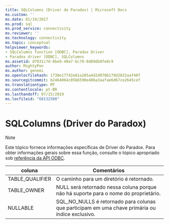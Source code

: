 ```yaml
---
title: SQLColumns (Driver do Paradox) | Microsoft Docs
ms.custom: ''
ms.date: 01/19/2017
ms.prod: sql
ms.prod_service: connectivity
ms.reviewer: ''
ms.technology: connectivity
ms.topic: conceptual
helpviewer_keywords:
- SQLColumns function [ODBC], Paradox Driver
- Paradox driver [ODBC], SQLColumns
ms.assetid: d7831c7d-8be9-40a7-bc70-8d89db8fe8c9
author: MightyPen
ms.author: genemi
ms.openlocfilehash: 1738e17742e61a285a4d2d070b179d2832aaf40f
ms.sourcegitcommit: b2464064c0566590e486a3aafae6d67ce2645cef
ms.translationtype: MT
ms.contentlocale: pt-BR
ms.lasthandoff: 07/15/2019
ms.locfileid: "68132508"
---
```

# <a name="sqlcolumns-paradox-driver"></a>SQLColumns (Driver do Paradox)
> [!NOTE]  
>  Este tópico fornece informações específicas de Driver do Paradox. Para obter informações gerais sobre essa função, consulte o tópico apropriado sob [referência da API ODBC](../../odbc/reference/syntax/odbc-api-reference.md).  
  
|coluna|Comentários|  
|------------|--------------|  
|TABLE_QUALIFIER|O caminho para um diretório é retornado.|  
|TABLE_OWNER|NULL será retornado nessa coluna porque não há suporte para o nome do proprietário.|  
|NULLABLE|SQL_NO_NULLS é retornado para colunas que participam em uma chave primária ou índice exclusivo.|
